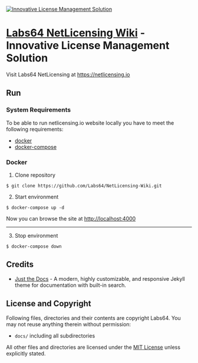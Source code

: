 <a href="https://netlicensing.io"><img src="https://netlicensing.io/img/netlicensing-stage-twitter.jpg" alt="Innovative License Management Solution"></a>

# [Labs64 NetLicensing Wiki](https://io.labs64.com/NetLicensing-Wiki/) - Innovative License Management Solution

Visit Labs64 NetLicensing at https://netlicensing.io

## Run

### System Requirements
To be able to run netlicensing.io website locally you have to meet the following requirements:
* [docker](https://www.docker.com)
* [docker-compose](https://docs.docker.com/compose/)

### Docker

1. Clone repository
```
$ git clone https://github.com/Labs64/NetLicensing-Wiki.git
```

2. Start environment
```
$ docker-compose up -d
```

Now you can browse the site at [http://localhost:4000](http://localhost:4000)

---

3. Stop environment
```
$ docker-compose down
```

## Credits

- [Just the Docs](https://github.com/pmarsceill/just-the-docs) - A modern, highly customizable, and responsive Jekyll theme for documentation with built-in search.

## License and Copyright

Following files, directories and their contents are copyright Labs64. You may not reuse anything therein without permission:

* `docs/` including all subdirectories

All other files and directories are licensed under the [MIT License](https://www.opensource.org/licenses/mit-license.php) unless explicitly stated.
